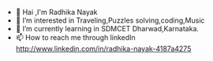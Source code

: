 - 👋 Hai ,I'm Radhika Nayak
- 👀 I’m interested in Traveling,Puzzles solving,coding,Music 
- 🌱 I’m currently learning in SDMCET Dharwad,Karnataka.
- 📫 How to reach me through linkedIn http://www.linkedin.com/in/radhika-nayak-4187a4275
